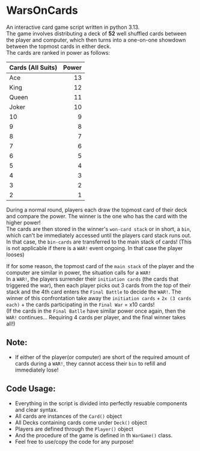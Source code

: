 # WarsOnCards
An interactive card game script written in python 3.13.  
The game involves distributing a deck of **52** well shuffled cards between the player and computer, which then turns into a one-on-one showdown between the topmost cards in either deck.  
The cards are ranked in power as follows:  
  
|Cards (All Suits)|Power|
|:----| ----:|
|Ace|13|
|King|12|
|Queen|11|
|Joker|10|
|10|9|
|9|8|
|8|7|
|7|6|
|6|5|
|5|4|
|4|3|
|3|2|
|2|1|

During a normal round, players each draw the topmost card of their deck and compare the power. The winner is the one who has the card with the higher power!  
The cards are then stored in the winner's `won-card stack` or in short, a `bin`, which can't be immediately accessed until the players card stack runs out. In that case, the `bin-cards` are transferred to the main stack of cards! (This is not applicable if there is a `WAR!` event ongoing. In that case the player looses)  


If for some reason, the topmost card of the `main stack` of the player and the computer are similar in power, the situation calls for a `WAR!`  
In a `WAR!`, the players surrender their `initiation cards` (the cards that triggered the war), then each player picks out 3 cards from the top of their stack and  the 4th card enters the `Final Battle` to decide the `WAR!`. The winner of this confrontation take away the `initiation cards` + `2x (3 cards each)` + the cards participating in the `Final War` = x10 cards!  
(If the cards in the `Final Batlle` have similar power once again, then the `WAR!` continues... Requiring 4 cards per player, and the final winner takes all!)  
## Note:
- If either of the player(or computer) are short of the required amount of cards during a `WAR!`, they cannot access their `bin` to refill and immediately lose!


## Code Usage:
- Everything in the script is divided into perfectly resuable components and clear syntax.
- All cards are instances of the `Card()` object
- All Decks containing cards come under `Deck()` object
- Players are defined through the `Player()` object
- And the procedure of the game is defined in th `WarGame()` class.
- Feel free to use/copy the code for any purpose!

